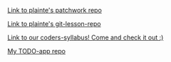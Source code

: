 [Link to plainte's patchwork repo](https://github.com/plainte/patchwork "plainte's patchwork")

[Link to plainte's git-lesson-repo](https://github.com/plainte/git-lesson-repository "plainte's git-lesson-repo")

[Link to our coders-syllabus! Come and check it out :)](https://github.com/green-fox-academy/coders-syllabus "coders-syllabus")

[My TODO-app repo](https://github.com/plainte/todo-app "plainte's TODO-app repo")